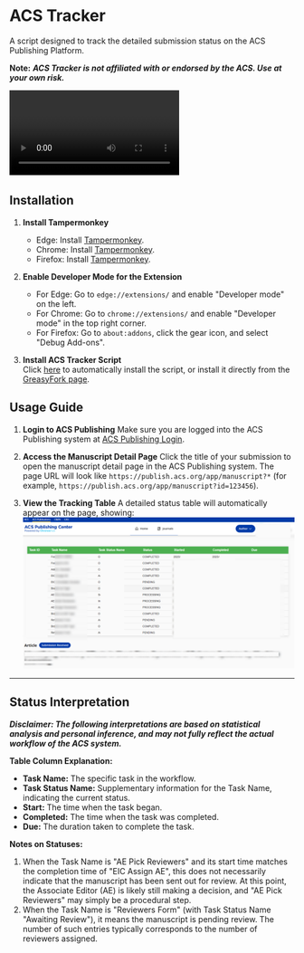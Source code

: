 # ACS Tracker
A script designed to track the detailed submission status on the ACS Publishing Platform.

**Note:** **_ACS Tracker is not affiliated with or endorsed by the ACS. Use at your own risk._**

<video src="https://github.com/user-attachments/assets/485c490c-72e6-4cad-b26e-7b19276b43be"></video>

## Installation
1. **Install Tampermonkey**
   - Edge: Install [Tampermonkey](https://microsoftedge.microsoft.com/addons/detail/tampermonkey/iikmkjmpaadaobahmlepeloendndfphd).  
   - Chrome: Install [Tampermonkey](https://chrome.google.com/webstore/detail/tampermonkey/dhdgffkkebhmkfjojejmpbldmpobfkfo).  
   - Firefox: Install [Tampermonkey](https://addons.mozilla.org/en-US/firefox/addon/tampermonkey/).  

2. **Enable Developer Mode for the Extension**
   - For Edge: Go to `edge://extensions/` and enable "Developer mode" on the left.
   - For Chrome: Go to `chrome://extensions/` and enable "Developer mode" in the top right corner.  
   - For Firefox: Go to `about:addons`, click the gear icon, and select "Debug Add-ons".  

3. **Install ACS Tracker Script**  
   Click [here](https://github.com/zhangkaihua88/ACS-Tracker/raw/refs/heads/main/acsTracker.user.js) to automatically install the script, or install it directly from the [GreasyFork page](https://greasyfork.org/zh-CN/scripts/539931-acs-tracker).



## Usage Guide
1. **Login to ACS Publishing**
   Make sure you are logged into the ACS Publishing system at [ACS Publishing Login](https://publish.acs.org/app/login?code=1000).

2. **Access the Manuscript Detail Page**
   Click the title of your submission to open the manuscript detail page in the ACS Publishing system. The page URL will look like `https://publish.acs.org/app/manuscript?*` (for example, `https://publish.acs.org/app/manuscript?id=123456`).  

3. **View the Tracking Table**
   A detailed status table will automatically appear on the page, showing:  
   ![](img/acs-tracker-table.png)

---

## Status Interpretation

**_Disclaimer: The following interpretations are based on statistical analysis and personal inference, and may not fully reflect the actual workflow of the ACS system._**

**Table Column Explanation:**
- **Task Name:** The specific task in the workflow.
- **Task Status Name:** Supplementary information for the Task Name, indicating the current status.
- **Start:** The time when the task began.
- **Completed:** The time when the task was completed.
- **Due:** The duration taken to complete the task.

**Notes on Statuses:**
1. When the Task Name is "AE Pick Reviewers" and its start time matches the completion time of "EIC Assign AE", this does not necessarily indicate that the manuscript has been sent out for review. At this point, the Associate Editor (AE) is likely still making a decision, and "AE Pick Reviewers" may simply be a procedural step.
2. When the Task Name is "Reviewers Form" (with Task Status Name "Awaiting Review"), it means the manuscript is pending review. The number of such entries typically corresponds to the number of reviewers assigned.